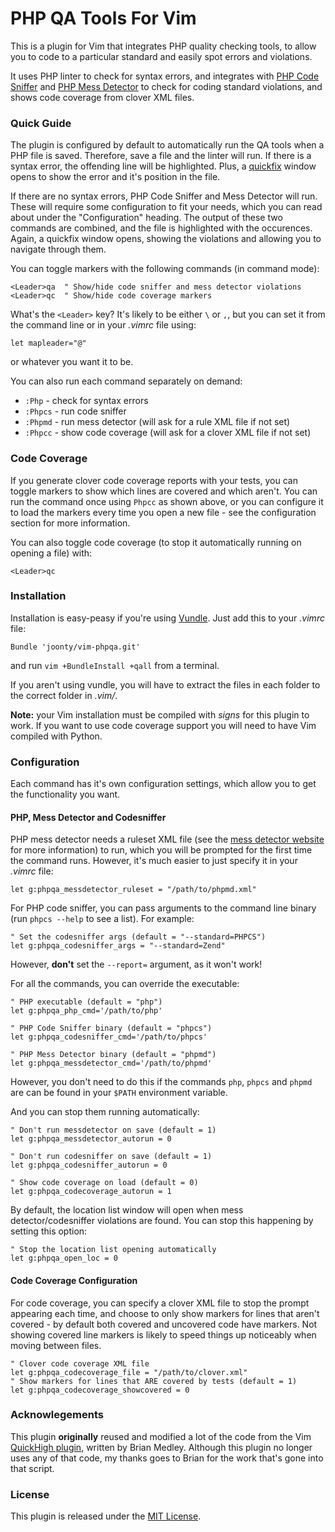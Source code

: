 # PHP QA Tools For Vim

This is a plugin for Vim that integrates PHP quality checking tools, to allow you to code to a particular standard and easily spot errors and violations.

It uses PHP linter to check for syntax errors, and integrates with [PHP Code Sniffer][1] and [PHP Mess Detector][2] to check for coding standard violations, and shows code coverage from clover XML files.

### Quick Guide

The plugin is configured by default to automatically run the QA tools when a PHP file is saved. Therefore, save a file and the linter will run. If there is a syntax error, the offending line will be highlighted. Plus, a [quickfix][3] window opens to show the error and it's position in the file.

If there are no syntax errors, PHP Code Sniffer and Mess Detector will run. These will require some configuration to fit your needs, which you can read about under the "Configuration" heading. The output of these two commands are combined, and the file is highlighted with the occurences. Again, a quickfix window opens, showing the violations and allowing you to navigate through them.

You can toggle markers with the following commands (in command mode):

```vim
<Leader>qa	" Show/hide code sniffer and mess detector violations
<Leader>qc	" Show/hide code coverage markers
```

What's the `<Leader>` key? It's likely to be either `\` or `,`, but you can set it from the command line or in your *.vimrc* file using:

```vim
let mapleader="@"
```

or whatever you want it to be.

You can also run each command separately on demand:

- `:Php` - check for syntax errors
- `:Phpcs` - run code sniffer
- `:Phpmd` - run mess detector (will ask for a rule XML file if not set) 
- `:Phpcc` - show code coverage (will ask for a clover XML file if not set)

### Code Coverage

If you generate clover code coverage reports with your tests, you can toggle markers to show which lines are covered and which aren't. You can run the command once using `Phpcc` as shown above, or you can configure it to load the markers every time you open a new file - see the configuration section for more information.

You can also toggle code coverage (to stop it automatically running on opening a file) with:

```vim
<Leader>qc
```

### Installation

Installation is easy-peasy if you're using [Vundle][4]. Just add this to your *.vimrc* file:

```vim
Bundle 'joonty/vim-phpqa.git'
```
and run `vim +BundleInstall +qall` from a terminal.

If you aren't using vundle, you will have to extract the files in each folder to the correct folder in *.vim/*.

**Note:** your Vim installation must be compiled with *signs* for this plugin to work. If you want to use code coverage support you will need to have Vim compiled with Python.

### Configuration

Each command has it's own configuration settings, which allow you to get the functionality you want.

#### PHP, Mess Detector and Codesniffer

PHP mess detector needs a ruleset XML file (see the [mess detector website][2] for more information) to run, which you will be prompted for the first time the command runs. However, it's much easier to just specify it in your *.vimrc* file:

```vim
let g:phpqa_messdetector_ruleset = "/path/to/phpmd.xml"
```

For PHP code sniffer, you can pass arguments to the command line binary (run `phpcs --help` to see a list). For example:

```vim
" Set the codesniffer args (default = "--standard=PHPCS")
let g:phpqa_codesniffer_args = "--standard=Zend"
```

However, **don't** set the `--report=` argument, as it won't work!

For all the commands, you can override the executable:

```vim
" PHP executable (default = "php")
let g:phpqa_php_cmd='/path/to/php'

" PHP Code Sniffer binary (default = "phpcs")
let g:phpqa_codesniffer_cmd='/path/to/phpcs'

" PHP Mess Detector binary (default = "phpmd")
let g:phpqa_messdetector_cmd='/path/to/phpmd'
```
However, you don't need to do this if the commands `php`, `phpcs` and `phpmd` are can be found in your `$PATH` environment variable.

And you can stop them running automatically:

```vim
" Don't run messdetector on save (default = 1)
let g:phpqa_messdetector_autorun = 0

" Don't run codesniffer on save (default = 1)
let g:phpqa_codesniffer_autorun = 0

" Show code coverage on load (default = 0)
let g:phpqa_codecoverage_autorun = 1
```

By default, the location list window will open when mess detector/codesniffer violations are found. You can stop this happening by setting this option:

```vim
" Stop the location list opening automatically
let g:phpqa_open_loc = 0
```

#### Code Coverage Configuration

For code coverage, you can specify a clover XML file to stop the prompt appearing each time, and choose to only show markers for lines that aren't covered - by default both covered and uncovered code have markers. Not showing covered line markers is likely to speed things up noticeably when moving between files.

```vim
" Clover code coverage XML file
let g:phpqa_codecoverage_file = "/path/to/clover.xml"
" Show markers for lines that ARE covered by tests (default = 1)
let g:phpqa_codecoverage_showcovered = 0
```

### Acknowlegements

This plugin **originally** reused and modified a lot of the code from the Vim [QuickHigh plugin][5], written by Brian Medley. Although this plugin no longer uses any of that code, my thanks goes to Brian for the work that's gone into that script.

### License

This plugin is released under the [MIT License][6].


[1]: http://pear.php.net/package/PHP_CodeSniffer/redirected
[2]: http://phpmd.org/
[3]: http://vimdoc.sourceforge.net/htmldoc/quickfix.html
[4]: https://github.com/gmarik/vundle
[5]: http://www.vim.org/scripts/script.php?script_id=124
[6]: https://github.com/joonty/vim-phpqa/raw/master/LICENSE
